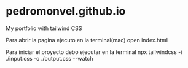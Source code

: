 # pedromonvel.github.io
My portfolio with tailwind CSS 

Para abrir la pagina ejecuto en la terminal(mac)
open index.html

Para iniciar el proyecto debo ejecutar en la terminal 
npx tailwindcss -i ./input.css -o ./output.css --watch
